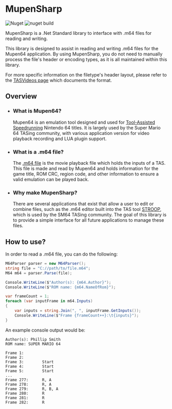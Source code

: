 # MupenSharp
![Nuget](https://img.shields.io/nuget/v/MupenSharp) ![nuget build](https://github.com/TimeTravelPenguin/MupenSharp/workflows/publish%20to%20nuget/badge.svg)

MupenSharp is a .Net Standard library to interface with .m64 files for reading and writing.

This library is designed to assist in reading and writing .m64 files for the Mupen64 application. By using MupenSharp, you do not need to manually process the file's header or encoding types, as it is all maintained within this library.

For more specific information on the filetype's header layout, please refer to the [TASVideos page](http://tasvideos.org/EmulatorResources/Mupen/M64.html) which documents the format.

## Overview

- ### What is Mupen64?

  Mupen64 is an emulation tool designed and used for [Tool-Assisted Speedrunning](https://en.wikipedia.org/wiki/Tool-assisted_speedrun) Nintendo 64 titles. It is largely used by the Super Mario 64 TASing community, with various application version for video playback recording and LUA plugin support.


- ### What is a .m64 file?

  The [.m64 file](http://tasvideos.org/EmulatorResources/Mupen/M64.html) is the movie playback file which holds the inputs of a TAS. This file is made and read by Mupen64 and holds information for the game title, ROM CRC, region code, and other information to ensure a valid emulation can be played back.


- ### Why make MupenSharp?

  There are several applications that exist that allow a user to edit or combine files, such as the .m64 editor built into the TAS tool [STROOP](https://github.com/SM64-TAS-ABC/STROOP), which is used by the SM64 TASing community. The goal of this library is to provide a simple interface for all future applications to manage these files.

## How to use?

In order to read a .m64 file, you can do the following:

```cs
M64Parser parser = new M64Parser();
string file = "C://path/to/file.m64";
M64 m64 = parser.Parse(file);

Console.WriteLine($"Author(s): {m64.Author}");
Console.WriteLine($"ROM name: {m64.NameOfRom}");

var frameCount = 1;
foreach (var inputFrame in m64.Inputs)
{
    var inputs = string.Join(", ", inputFrame.GetInputs());
    Console.WriteLine($"Frame {frameCount++}:\t{inputs}");
}
```

An example console output would be:

```console
Author(s): Phillip Smith
ROM name: SUPER MARIO 64

Frame 1:
Frame 2:
Frame 3:        Start
Frame 4:        Start
Frame 5:        Start
...
Frame 277:      R, A
Frame 278:      R, A
Frame 279:      R, B, A
Frame 280:      R
Frame 281:      R
Frame 282:      R
```

